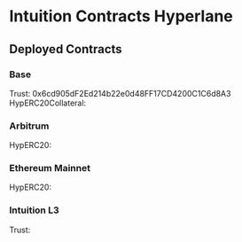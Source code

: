 # Intuition Contracts Hyperlane

## Deployed Contracts

### Base

Trust: 0x6cd905dF2Ed214b22e0d48FF17CD4200C1C6d8A3
HypERC20Collateral:

### Arbitrum

HypERC20:

### Ethereum Mainnet

HypERC20:

### Intuition L3

Trust:
